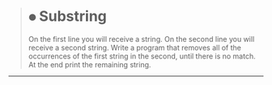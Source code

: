 > # 	⦁	Substring
>On the first line you will receive a string. On the second line you will receive a second string. Write a program that removes all of the occurrences of the first string in the second, until there is no match. At the end print the remaining string.
***
